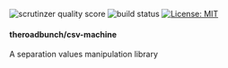 ![scrutinzer quality score](https://scrutinizer-ci.com/g/The-Road-Bunch/csv-machine/badges/quality-score.png?b=master)
![build status](https://scrutinizer-ci.com/g/The-Road-Bunch/csv-machine/badges/build.png?b=master)
[![License: MIT](https://img.shields.io/badge/License-MIT-yellow.svg)](https://opensource.org/licenses/MIT)

#### theroadbunch/csv-machine
A separation values manipulation library 
